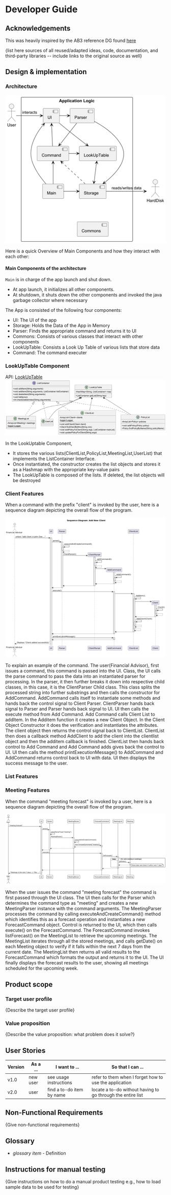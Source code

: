 # Developer Guide

## Acknowledgements
This was heavily inspired by the AB3 reference DG found [here](https://github.com/se-edu/addressbook-level3/blob/master/docs/DeveloperGuide.md)

{list here sources of all reused/adapted ideas, code, documentation, and third-party libraries -- include links to the original source as well}

## Design & implementation
### Architecture
![Figure of High Level Architecure Diagram](./umldiagrams/architecture.png)

Here is a quick Overview of Main Components and how they interact with each other:

#### Main Components of the architecture
`Main` is in charge of the app launch and shut down. 
* At app launch, it initializes all other components.
* At shutdown, it shuts down the other components and invoked the java garbage collector where necessary

The App is consisted of the following four components:
* UI: The UI of the app
* Storage: Holds the Data of the App in Memory
* Parser: Finds the appropriate command and returns it to UI
* Commons: Consists of various classes that interact with other components
* LookUpTable: Consists a Look Up Table of various lists that store data
* Command: The command executer
### LookUpTable Component
API: [LookUpTable](./seedu/duke/container/LookUpTable.java)
![Figure of LookUpTable](./umldiagrams/lookuptable.png "Class Diagram of LookUpTable")

In the LookUptable Component,
* It stores the various lists(ClientList,PolicyList,MeetingList,UserList) that implements the ListContainer Interface.
* Once instantiated, the constructor creates the list objects and stores it as a Hashmap with the appropriate key-value pairs
* The LookUpTable is composed of the lists. If deleted, the list objects will be destroyed

### Client Features

When a command with the prefix "client" is invoked by the user, here is a sequence diagram depicting the overall flow of the program.

![Figure of Client Add Command SQ](./umldiagrams/clientsequence-Sequence_Diagram__Add_New_Client.png)

To explain  an example of the command. The user(Financial Advisor), first issues a command, this command is passed into the UI. Class, the UI calls the parse command to pass the data into an instantiated parser for processing.
In the parser, it then further breaks it down into respective child classes, in this case, it is the ClientParser Child class. This class splits the processed string into further substrings and then calls the constructor for AddCommand. AddCommand calls itself to instantiate some methods
and hands back the control signal to Client Parser. ClientParser hands back signal to Parser and Parser hands back signal to UI. UI then calls the execute method from Add Command. Add Command calls Client List to addItem.
In the Additem function it creates a new Client Object. In the Client Object Constructor it does the verification and instantiates the attributes. The client object then returns the control signal back to ClientList.
ClientList then does a callback method AddClient to add the client into the clientlist object  and then the additem callback is finished. ClientList then hands back control to Add Command and Add Command adds gives back the control to UI.
UI then calls the method printExecutionMessage() to AddCommand and AddCommand returns control back to UI with data. UI then displays the success message to the user.
### List Features

### Meeting Features
When the command "meeting forecast" is invoked by a user, here is a sequence diagram depicting the overall flow of the program.

![Figure of Meeting Forecast Command SQ](./umldiagrams/meeting_sequence_diagram_Forecast.png)

When the user issues the command "meeting forecast" the command is first passed through the UI class. The UI then calls for the Parser which determines the command type as "meeting" and creates a new MeetingParser instance with the command arguments.
The MeetingParser processes the command by calling executeAndCreateCommand() method which identifies this as a forecast operation and instantiates a new ForecastCommand object. Control is returned to the UI, which then calls execute() on the ForecastCommand.
The ForecastCommand invokes listForecast() on the MeetingList to retrieve the upcoming meetings. The MeetingList iterates through all the stored meetings, and calls getDate() on each Meeting object to verify if it falls within the next 7 days from the current date.
The MeetingList then returns all valid results to the ForecastCommand which formats the output and returns it to the UI. The UI finally displays the forecast results to the user, showing all meetings scheduled for the upcoming week.

## Product scope
### Target user profile

{Describe the target user profile}

### Value proposition

{Describe the value proposition: what problem does it solve?}

## User Stories

|Version| As a ... | I want to ... | So that I can ...|
|--------|----------|---------------|------------------|
|v1.0|new user|see usage instructions|refer to them when I forget how to use the application|
|v2.0|user|find a to-do item by name|locate a to-do without having to go through the entire list|

## Non-Functional Requirements

{Give non-functional requirements}

## Glossary

* *glossary item* - Definition

## Instructions for manual testing

{Give instructions on how to do a manual product testing e.g., how to load sample data to be used for testing}
